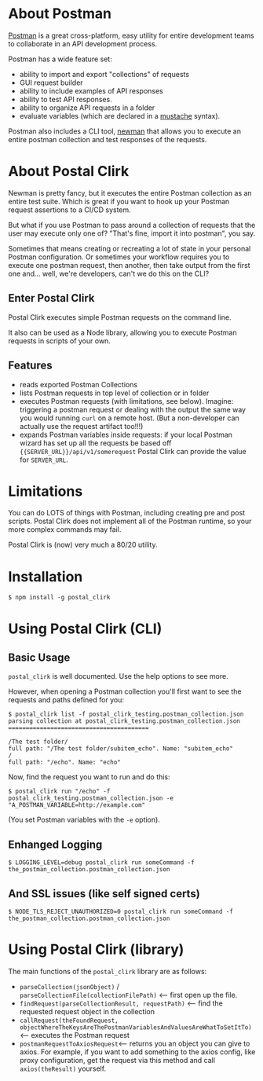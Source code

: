 About Postman
==================================

[Postman](https://www.getpostman.com/) is a great cross-platform, easy utility for entire development teams to collaborate in an API development process.

Postman has a wide feature set:

  * ability to import and export "collections" of requests
  * GUI request builder
  * ability to include examples of API responses
  * ability to test API responses.
  * ability to organize API requests in a folder
  * evaluate variables (which are declared in a [mustache](https://mustache.github.io/) syntax).

Postman also includes a CLI tool, [newman](https://www.npmjs.com/package/newman) that allows you to execute an entire postman collection and test responses of the requests.

About Postal Clirk
================================

Newman is pretty fancy, but it executes the entire Postman collection as an entire test suite. Which is great if you want to hook up your Postman request assertions to a CI/CD system.

But what if you use Postman to pass around a collection of requests that the user may execute only one of? "That's fine, import it into postman", you say.

Sometimes that means creating or recreating a lot of state in your personal Postman configuration. Or sometimes your workflow requires you to execute one postman request, then another, then take output from the first one and... well, we're developers, can't we do this on the CLI?

Enter Postal Clirk
------------------------------

Postal Clirk executes simple Postman requests on the command line.

It also can be used as a Node library, allowing you to execute Postman requests in scripts of your own.

Features
------------------------------

  * reads exported Postman Collections
  * lists Postman requests in top level of collection or in folder
  * executes Postman requests (with limitations, see below). Imagine: triggering a postman request or dealing with the output the same way you would running `curl` on a remote host. (But a non-developer can actually use the request artifact too!!!)
  * expands Postman variables inside requests: if your local Postman wizard has set up all the requests be based off `{{SERVER_URL}}/api/v1/somerequest` Postal Clirk can provide the value for `SERVER_URL`.

Limitations
================================

You can do LOTS of things with Postman, including creating pre and post scripts. Postal Clirk does not implement all of the Postman runtime, so your more complex commands may fail.

Postal Clirk is (now) very much a 80/20 utility.

Installation
===============================

    $ npm install -g postal_clirk


Using Postal Clirk (CLI)
================================

Basic Usage
--------------------------------

`postal_clirk` is well documented. Use the help options to see more.

However, when opening a Postman collection you'll first want to see the requests and paths defined for you:

    $ postal_clirk list -f postal_clirk_testing.postman_collection.json
    parsing collection at postal_clirk_testing.postman_collection.json
    ========================================

    /The test folder/
    full path: "/The test folder/subitem_echo". Name: "subitem_echo"
    /
    full path: "/echo". Name: "echo"


Now, find the request you want to run and do this:

    $ postal_clirk run "/echo" -f postal_clirk_testing.postman_collection.json -e "A_POSTMAN_VARIABLE=http://example.com"

(You set Postman variables with the `-e` option).

Enhanged Logging
-------------------------------

    $ LOGGING_LEVEL=debug postal_clirk run someCommand -f the_postman_collection.postman_collection.json

And SSL issues (like self signed certs)
---------------------------------

    $ NODE_TLS_REJECT_UNAUTHORIZED=0 postal_clirk run someCommand -f the_postman_collection.postman_collection.json 


Using Postal Clirk (library)
==============================

The main functions of the `postal_clirk` library are as follows:

  * `parseCollection(jsonObject)` / `parseCollectionFile(collectionFilePath)` <-- first open up the file.
  * `findRequest(parseCollectionResult, requestPath)` <-- find the requested request object in the collection
  * `callRequest(theFoundRequest, objectWhereTheKeysAreThePostmanVariablesAndValuesAreWhatToSetItTo)` <-- executes the Postman request
  * `postmanRequestToAxiosRequest`<-- returns you an object you can give to axios. For example, if you want to add something to the axios config, like proxy configuration, get the request via this method and call `axios(theResult)` yourself.
